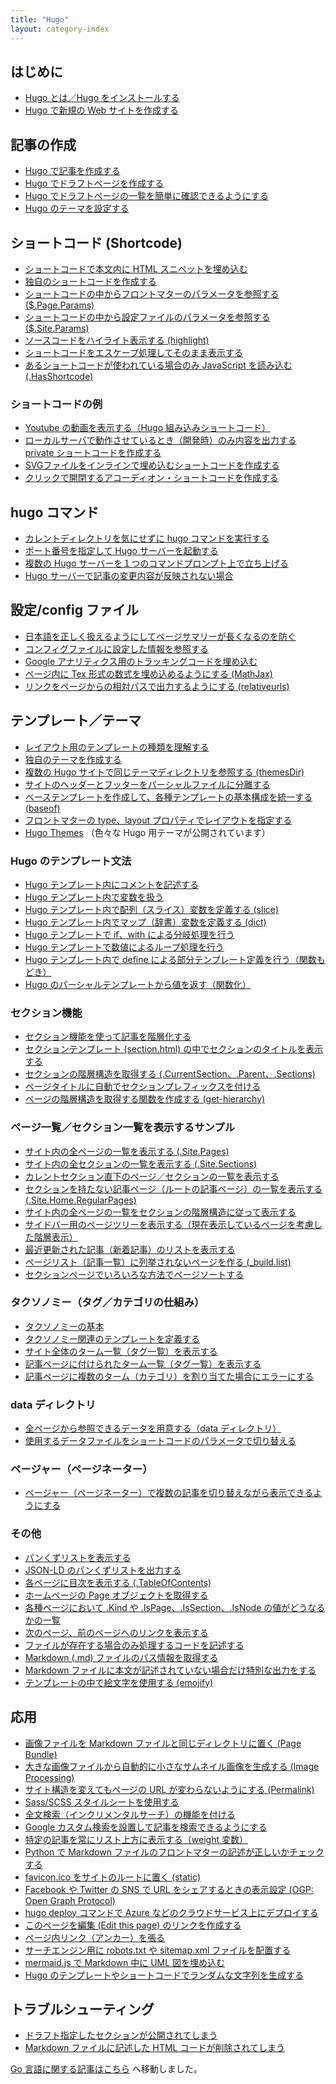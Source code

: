 ```yaml
---
title: "Hugo"
layout: category-index
---
```


はじめに
----
* [Hugo とは／Hugo をインストールする](basic/install.html)
* [Hugo で新規の Web サイトを作成する](basic/create-site.html)

記事の作成
----
* [Hugo で記事を作成する](basic/create-page.html)
* [Hugo でドラフトページを作成する](basic/draft.html)
* [Hugo でドラフトページの一覧を簡単に確認できるようにする](basic/draft-list.html)
* [Hugo のテーマを設定する](basic/theme.html)

ショートコード (Shortcode)
----
* [ショートコードで本文内に HTML スニペットを埋め込む](shortcode/basic.html)
* [独自のショートコードを作成する](shortcode/create-shortcode.html)
* [ショートコードの中からフロントマターのパラメータを参照する ($.Page.Params)](shortcode/frontmatter-params.html)
* [ショートコードの中から設定ファイルのパラメータを参照する ($.Site.Params)](shortcode/site-params.html)
* [ソースコードをハイライト表示する (highlight)](shortcode/highlight.html)
* [ショートコードをエスケープ処理してそのまま表示する](shortcode/escape.html)
* [あるショートコードが使われている場合のみ JavaScript を読み込む (.HasShortcode)](shortcode/has-shortcode.html)

### ショートコードの例
* [Youtube の動画を表示する（Hugo 組み込みショートコード）](https://gohugo.io/content-management/shortcodes/#youtube)
* [ローカルサーバで動作させているとき（開発時）のみ内容を出力する private ショートコードを作成する](shortcode/private.html)
* [SVGファイルをインラインで埋め込むショートコードを作成する](shortcode/inline-svg.html)
* [クリックで開閉するアコーディオン・ショートコードを作成する](shortcode/accordion.html)

hugo コマンド
----
* [カレントディレクトリを気にせずに hugo コマンドを実行する](command/source-dir.html)
* [ポート番号を指定して Hugo サーバーを起動する](command/server-port.html)
* [複数の Hugo サーバーを１つのコマンドプロンプト上で立ち上げる](command/multi-server.html)
* [Hugo サーバーで記事の変更内容が反映されない場合](command/ignore-cache.html)

設定/config ファイル
----
* [日本語を正しく扱えるようにしてページサマリーが長くなるのを防ぐ](settings/japanese.html)
* [コンフィグファイルに設定した情報を参照する](settings/read-config.html)
* [Google アナリティクス用のトラッキングコードを埋め込む](settings/google-analytics.html)
* [ページ内に Tex 形式の数式を埋め込めるようにする (MathJax)](settings/math-jax.html)
* [リンクをページからの相対パスで出力するようにする (relativeurls)](settings/relativeurls.html)

テンプレート／テーマ
----
* [レイアウト用のテンプレートの種類を理解する](layout/template-types.html)
* [独自のテーマを作成する](basic/create-theme.html)
* [複数の Hugo サイトで同じテーマディレクトリを参照する (themesDir)](layout/same-theme-dir.html)
* [サイトのヘッダーとフッターをパーシャルファイルに分離する](template/partial-header.html)
* [ベーステンプレートを作成して、各種テンプレートの基本構成を統一する (baseof)](template/base-template.html)
* [フロントマターの type、layout プロパティでレイアウトを指定する](layout/type-layout.html)
* [Hugo Themes](https://themes.gohugo.io/) （色々な Hugo 用テーマが公開されています）

### Hugo のテンプレート文法
* [Hugo テンプレート内にコメントを記述する](template/comment.html)
* [Hugo テンプレート内で変数を扱う](template/variable.html)
* [Hugo テンプレート内で配列（スライス）変数を定義する (slice)](template/array.html)
* [Hugo テンプレート内でマップ（辞書）変数を定義する (dict)](template/dict.html)
* [Hugo テンプレートで if、with による分岐処理を行う](layout/grammer/if.html)
* [Hugo テンプレートで数値によるループ処理を行う](template/loop.html)
* [Hugo テンプレート内で define による部分テンプレート定義を行う（関数もどき）](template/define.html)
* [Hugo のパーシャルテンプレートから値を返す（関数化）](template/return-from-partial.html)

### セクション機能
* [セクション機能を使って記事を階層化する](layout/section.html)
* [セクションテンプレート (section.html) の中でセクションのタイトルを表示する](layout/section-name.html)
* [セクションの階層構造を取得する (.CurrentSection、.Parent、.Sections)](layout/section-hierarchy.html)
* [ページタイトルに自動でセクションプレフィックスを付ける](layout/section-prefix.html)
* [ページの階層構造を取得する関数を作成する (get-hierarchy)](layout/get-hierarchy.html)

### ページ一覧／セクション一覧を表示するサンプル
* [サイト内の全ページの一覧を表示する (.Site.Pages)](list/all-pages.html)
* [サイト内の全セクションの一覧を表示する (.Site.Sections)](list/all-sections.html)
* [カレントセクション直下のページ／セクションの一覧を表示する](list/section-children.html)
* [セクションを持たない記事ページ（ルートの記事ページ）の一覧を表示する (.Site.Home.RegularPages)](list/root-pages.html)
* [サイト内の全ページの一覧をセクションの階層構造に従って表示する](list/page-hierarchy.html)
* [サイドバー用のページツリーを表示する（現在表示しているページを考慮した階層表示）](list/sidebar-menu.html)
* [最近更新された記事（新着記事）のリストを表示する](list/recents.html)
* [ページリスト（記事一覧）に列挙されないページを作る (_build.list)](list/exclude-from-list.html)
* [セクションページでいろいろな方法でページソートする](/p/9gjnqtw/)

### タクソノミー（タグ／カテゴリの仕組み）
* [タクソノミーの基本](taxonomy/basic.html)
* [タクソノミー関連のテンプレートを定義する](taxonomy/template.html)
* [サイト全体のターム一覧（タグ一覧）を表示する](taxonomy/list-all-taxonomies.html)
* [記事ページに付けられたターム一覧（タグ一覧）を表示する](taxonomy/terms-in-page.html)
* [記事ページに複数のターム（カテゴリ）を割り当てた場合にエラーにする](taxonomy/too-many-terms.html)

### data ディレクトリ
* [全ページから参照できるデータを用意する（data ディレクトリ）](data/basic.html)
* [使用するデータファイルをショートコードのパラメータで切り替える](data/specify-datafile.html)

### ページャー（ページネーター）
* [ページャー（ページネーター）で複数の記事を切り替えながら表示できるようにする](pager/basic.html)

### その他
* [パンくずリストを表示する](template/breadcrumbs.html)
* [JSON-LD のパンくずリストを出力する](template/breadcrumbs-json.html)
* [各ページに目次を表示する (.TableOfContents)](template/table-of-contents.html)
* [ホームページの Page オブジェクトを取得する](template/homepage.html)
* [各種ページにおいて .Kind や .IsPage、.IsSection、.IsNode の値がどうなるかの一覧](template/page-types.html)
* [次のページ、前のページへのリンクを表示する](template/prev-next-link.html)
* [ファイルが存在する場合のみ処理するコードを記述する](template/if-exists.html)
* [Markdown (.md) ファイルのパス情報を取得する](template/markdown-path.html)
* [Markdown ファイルに本文が記述されていない場合だけ特別な出力をする](template/empty-content.html)
* [テンプレートの中で絵文字を使用する (emojify)](template/emojify.html)

応用
----
* [画像ファイルを Markdown ファイルと同じディレクトリに置く (Page Bundle)](misc/page-bundle.html)
* [大きな画像ファイルから自動的に小さなサムネイル画像を生成する (Image Processing)](misc/image-processing.html)
* [サイト構造を変えてもページの URL が変わらないようにする (Permalink)](/p/u9r9p7n/)
* [Sass/SCSS スタイルシートを使用する](advanced/sass.html)
* [全文検索（インクリメンタルサーチ）の機能を付ける](advanced/full-text-search.html)
* [Google カスタム検索を設置して記事を検索できるようにする](advanced/google-custom-search.html)
* [特定の記事を常にリスト上方に表示する（weight 変数）](basic/weight.html)
* [Python で Markdown ファイルのフロントマターの記述が正しいかチェックする](advanced/validate-front-matter.html)
* [favicon.ico をサイトのルートに置く (static)](misc/favicon.html)
* [Facebook や Twitter の SNS で URL をシェアするときの表示設定 (OGP: Open Graph Protocol)](advanced/ogp.html)
* [hugo deploy コマンドで Azure などのクラウドサービス上にデプロイする](advanced/deploy.html)
* [このページを編集 (Edit this page) のリンクを作成する](advanced/edit-this-page.html)
* [ページ内リンク（アンカー）を張る](advanced/internal-link.html)
* [サーチエンジン用に robots.txt や sitemap.xml ファイルを配置する](advanced/sitemap.html)
* [mermaid.js で Markdown 中に UML 図を埋め込む](advanced/mermaid.html)
* [Hugo のテンプレートやショートコードでランダムな文字列を生成する](misc/random.html)

トラブルシューティング
----
* [ドラフト指定したセクションが公開されてしまう](misc/exclude-draft-section.html)
* [Markdown ファイルに記述した HTML コードが削除されてしまう](misc/include-html.html)


[Go 言語に関する記事はこちら](/go/) へ移動しました。


